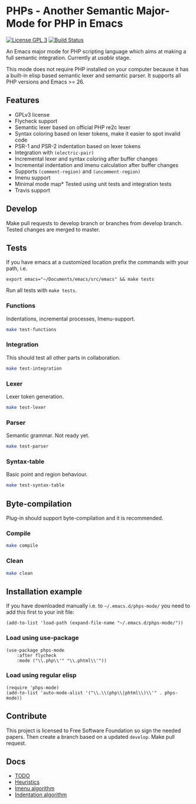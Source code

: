 # PHPs - Another Semantic Major-Mode for PHP in Emacs

[![License GPL 3](https://img.shields.io/badge/license-GPL_3-green.svg)](https://www.gnu.org/licenses/gpl-3.0.txt)
[![Build Status](https://travis-ci.org/cjohansson/emacs-phps-mode.svg?branch=master)](https://travis-ci.org/cjohansson/emacs-phps-mode)

An Emacs major mode for PHP scripting language which aims at making a full semantic integration. Currently at *usable* stage.

This mode does not require PHP installed on your computer because it has a built-in elisp based semantic lexer and semantic parser. It supports all PHP versions and Emacs >= 26.

## Features

* GPLv3 license
* Flycheck support
* Semantic lexer based on official PHP re2c lexer
* Syntax coloring based on lexer tokens, make it easier to spot invalid code
* PSR-1 and PSR-2 indentation based on lexer tokens
* Integration with `(electric-pair)`
* Incremental lexer and syntax coloring after buffer changes
* Incremental indentation and imenu calculation after buffer changes
* Supports `(comment-region)` and `(uncomment-region)`
* Imenu support
* Minimal mode map* Tested using unit tests and integration tests
* Travis support


## Develop

Make pull requests to develop branch or branches from develop branch. Tested changes are merged to master.

## Tests

If you have emacs at a customized location prefix the commands with your path, i.e.

`export emacs="~/Documents/emacs/src/emacs" && make tests`

Run all tests with `make tests`.

### Functions

Indentations, incremental processes, Imenu-support.

``` bash
make test-functions
```

### Integration

This should test all other parts in collaboration.

``` bash
make test-integration
```

### Lexer

Lexer token generation.

``` bash
make test-lexer
```

### Parser

Semantic grammar. Not ready yet.

``` bash
make test-parser
```

### Syntax-table

Basic point and region behaviour.

``` bash
make test-syntax-table
```

## Byte-compilation

Plug-in should support byte-compilation and it is recommended.

### Compile

``` bash
make compile
```

### Clean

``` bash
make clean
```

## Installation example

If you have downloaded manually i.e. to `~/.emacs.d/phps-mode/` you need to add this first to your init file:

``` emacs-lisp
(add-to-list 'load-path (expand-file-name "~/.emacs.d/phps-mode/"))
```

### Load using use-package

``` emacs-lisp
(use-package phps-mode
    :after flycheck
    :mode ("\\.php\\'" "\\.phtml\\'"))
```

### Load using regular elisp
``` emacs-lisp
(require 'phps-mode)
(add-to-list 'auto-mode-alist '("\\.\\(php\\|phtml\\)\\'" . phps-mode))
```

## Contribute

This project is licensed to Free Software Foundation so sign the needed papers. Then create a branch based on a updated `develop`. Make pull request.

## Docs

* [TODO](docs/TODO.md)
* [Heuristics](docs/heuristics.md)
* [Imenu algorithm](docs/imenu.md)
* [Indentation algorithm](docs/indentation.md)
